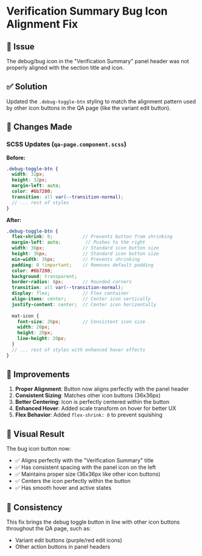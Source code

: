 # Verification Summary Bug Icon Alignment Fix

## 🐛 Issue
The debug/bug icon in the "Verification Summary" panel header was not properly aligned with the section title and icon.

## ✅ Solution
Updated the `.debug-toggle-btn` styling to match the alignment pattern used by other icon buttons in the QA page (like the variant edit button).

## 📝 Changes Made

### SCSS Updates (`qa-page.component.scss`)

**Before:**
```scss
.debug-toggle-btn {
  width: 32px;
  height: 32px;
  margin-left: auto;
  color: #6b7280;
  transition: all var(--transition-normal);
  // ... rest of styles
}
```

**After:**
```scss
.debug-toggle-btn {
  flex-shrink: 0;           // Prevents button from shrinking
  margin-left: auto;         // Pushes to the right
  width: 36px;              // Standard icon button size
  height: 36px;             // Standard icon button size
  min-width: 36px;          // Prevents shrinking
  padding: 0 !important;    // Removes default padding
  color: #6b7280;
  background: transparent;
  border-radius: 8px;       // Rounded corners
  transition: all var(--transition-normal);
  display: flex;            // Flex container
  align-items: center;      // Center icon vertically
  justify-content: center;  // Center icon horizontally
  
  mat-icon {
    font-size: 20px;        // Consistent icon size
    width: 20px;
    height: 20px;
    line-height: 20px;
  }
  // ... rest of styles with enhanced hover effects
}
```

## 🎨 Improvements

1. **Proper Alignment**: Button now aligns perfectly with the panel header
2. **Consistent Sizing**: Matches other icon buttons (36x36px)
3. **Better Centering**: Icon is perfectly centered within the button
4. **Enhanced Hover**: Added scale transform on hover for better UX
5. **Flex Behavior**: Added `flex-shrink: 0` to prevent squishing

## 📐 Visual Result

The bug icon button now:
- ✅ Aligns perfectly with the "Verification Summary" title
- ✅ Has consistent spacing with the panel icon on the left
- ✅ Maintains proper size (36x36px like other icon buttons)
- ✅ Centers the icon perfectly within the button
- ✅ Has smooth hover and active states

## 🔄 Consistency

This fix brings the debug toggle button in line with other icon buttons throughout the QA page, such as:
- Variant edit buttons (purple/red edit icons)
- Other action buttons in panel headers
